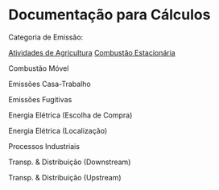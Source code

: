 # Documentação para Cálculos

Categoria de Emissão:

[Atividades de Agricultura](https://github.com/ZNIT-Tech/documentation/blob/main/Atividades%20de%20Agricultura.md)
[Combustão Estacionária](https://github.com/ZNIT-Tech/documentation/blob/main/Combust%C3%A3o%20Estacion%C3%A1ria.md)

Combustão Móvel

Emissões Casa-Trabalho

Emissões Fugitivas

Energia Elétrica (Escolha de Compra)

Energia Elétrica (Localização)

Processos Industriais

Transp. & Distribuição (Downstream)

Transp. & Distribuição (Upstream)
